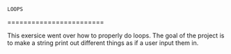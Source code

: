 	LOOPS
========================

This exersice went over how to properly do loops.
The goal of the project is to make a string print out different things as if a user input them in.
